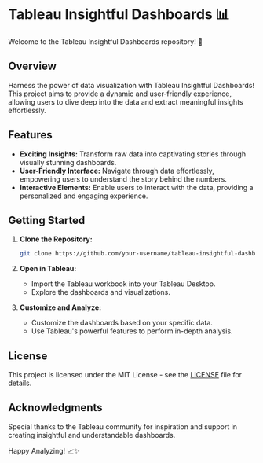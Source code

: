 # Tableau Insightful Dashboards 📊

Welcome to the Tableau Insightful Dashboards repository! 🚀

## Overview

Harness the power of data visualization with Tableau Insightful Dashboards! This project aims to provide a dynamic and user-friendly experience, allowing users to dive deep into the data and extract meaningful insights effortlessly.

## Features

- **Exciting Insights:** Transform raw data into captivating stories through visually stunning dashboards.
- **User-Friendly Interface:** Navigate through data effortlessly, empowering users to understand the story behind the numbers.
- **Interactive Elements:** Enable users to interact with the data, providing a personalized and engaging experience.

## Getting Started

1. **Clone the Repository:**
   ```bash
   git clone https://github.com/your-username/tableau-insightful-dashboards.git
   ```

2. **Open in Tableau:**
   - Import the Tableau workbook into your Tableau Desktop.
   - Explore the dashboards and visualizations.

3. **Customize and Analyze:**
   - Customize the dashboards based on your specific data.
   - Use Tableau's powerful features to perform in-depth analysis.

## License

This project is licensed under the MIT License - see the [LICENSE](LICENSE) file for details.

## Acknowledgments

Special thanks to the Tableau community for inspiration and support in creating insightful and understandable dashboards.

Happy Analyzing! 📈✨
